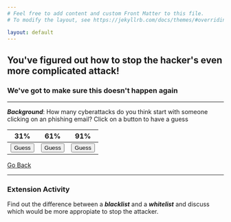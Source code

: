 ```yaml
---
# Feel free to add content and custom Front Matter to this file.
# To modify the layout, see https://jekyllrb.com/docs/themes/#overriding-theme-defaults

layout: default
---
```


## You've figured out how to stop the hacker's even more complicated attack!
### We've got to make sure this doesn't happen again

--- 


***Background***:
    How many cyberattacks do you think start with someone clicking on an phishing email? Click on a button to have a guess

| 31% | 61% | 91% | 
| ----------- | ----------- | ----------- |
| <input onclick="change1()" type="button" value="Guess" id="myButton1"> | <input onclick="change2()" type="button" value="Guess" id="myButton2"> | <input onclick="change3()" type="button" value="Guess" id="myButton3"> |

<script>
function change1()
{
    var elem = document.getElementById("myButton1");
    if (elem.value=="Guess") elem.value = "Nope!";
    else elem.value = "Nope!";
}
function change2()
{
    var elem = document.getElementById("myButton2");
    if (elem.value=="Guess") elem.value = "Nope!";
    else elem.value = "Nope!";
}
function change3()
    var elem = document.getElementById("myButton3");
    if (elem.value=="Guess") elem.value = "That's right! 91%";
    else elem.value = "That's right! 91%";
}
</script>
   
    
[Go Back](../index)

---   


###  Extension Activity


Find out the difference between a ***blacklist*** and a ***whitelist*** and discuss which would be more appropiate to stop the attacker.


